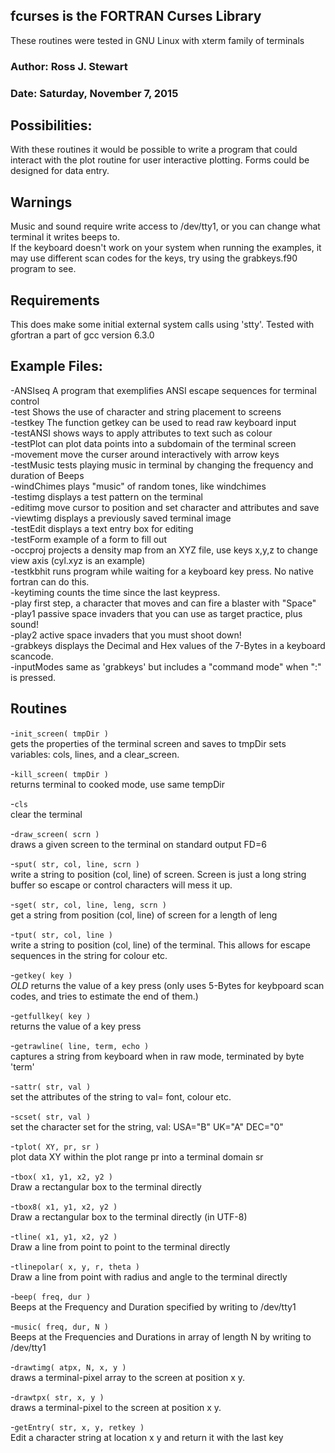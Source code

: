 
## fcurses is the FORTRAN Curses Library

These routines were tested in GNU Linux with xterm family of terminals

### Author: Ross J. Stewart
### Date: Saturday, November 7, 2015


## Possibilities:  
With these routines it would be possible to write a program that could interact
 with the plot routine for user interactive plotting.
Forms could be designed for data entry.

## Warnings
Music and sound require write access to /dev/tty1, or you can change what terminal it writes beeps to.  
If the keyboard doesn't work on your system when running the examples, it may use different scan codes for the keys, try using the grabkeys.f90 program to see.

## Requirements
This does make some initial external system calls using 'stty'.
Tested with gfortran a part of gcc version 6.3.0

## Example Files:  
-ANSIseq    A program that exemplifies ANSI escape sequences for terminal control  
-test       Shows the use of character and string placement to screens  
-testkey    The function getkey can be used to read raw keyboard input  
-testANSI   shows ways to apply attributes to text such as colour  
-testPlot   can plot data points into a subdomain of the terminal screen  
-movement   move the curser around interactively with arrow keys  
-testMusic  tests playing music in terminal by changing the frequency and duration of Beeps  
-windChimes plays "music" of random tones, like windchimes  
-testimg    displays a test pattern on the terminal  
-editimg    move cursor to position and set character and attributes and save  
-viewtimg   displays a previously saved terminal image  
-testEdit   displays a text entry box for editing  
-testForm   example of a form to fill out  
-occproj    projects a density map from an XYZ file, use keys x,y,z to change view axis (cyl.xyz is an example)  
-testkbhit  runs program while waiting for a keyboard key press. No native fortran can do this.  
-keytiming  counts the time since the last keypress.  
-play       first step, a character that moves and can fire a blaster with "Space"  
-play1      passive space invaders that you can use as target practice, plus sound!  
-play2      active space invaders that you must shoot down!  
-grabkeys   displays the Decimal and Hex values of the 7-Bytes in a keyboard scancode.  
-inputModes same as 'grabkeys' but includes a "command mode" when ":" is pressed.  

## Routines

-`init_screen( tmpDir )`  
gets the properties of the terminal screen and saves to tmpDir sets variables: cols, lines, and a clear\_screen.

-`kill_screen( tmpDir )`  
returns terminal to cooked mode, use same tempDir

-`cls`  
clear the terminal

-`draw_screen( scrn )`  
draws a given screen to the terminal on standard output FD=6

-`sput( str, col, line, scrn )`  
write a string to position (col, line) of screen. Screen is just a long string buffer so escape or control characters will mess it up.

-`sget( str, col, line, leng, scrn )`  
get a string from position (col, line) of screen for a length of leng

-`tput( str, col, line )`  
write a string to position (col, line) of the terminal. This allows for escape sequences in the string for colour etc.

-`getkey( key )`  
*OLD*  returns the value of a key press (only uses 5-Bytes for keybpoard scan codes, and tries to estimate the end of them.)

-`getfullkey( key )`  
returns the value of a key press

-`getrawline( line, term, echo )`  
captures a string from keyboard when in raw mode, terminated by byte 'term'

-`sattr( str, val )`  
set the attributes of the string to val= font, colour etc.

-`scset( str, val )`  
set the character set for the string, val: USA="B" UK="A" DEC="0"

-`tplot( XY, pr, sr )`  
plot data XY within the plot range pr into a terminal domain sr

-`tbox( x1, y1, x2, y2 )`  
Draw a rectangular box to the terminal directly

-`tbox8( x1, y1, x2, y2 )`  
Draw a rectangular box to the terminal directly (in UTF-8)

-`tline( x1, y1, x2, y2 )`  
Draw a line from point to point to the terminal directly

-`tlinepolar( x, y, r, theta )`  
Draw a line from point with radius and angle to the terminal directly

-`beep( freq, dur )`  
Beeps at the Frequency and Duration specified by writing to /dev/tty1

-`music( freq, dur, N )`  
Beeps at the Frequencies and Durations in array of length N by writing to /dev/tty1

-`drawtimg( atpx, N, x, y )`  
draws a terminal-pixel array to the screen at position x y.

-`drawtpx( str, x, y )`  
draws a terminal-pixel to the screen at position x y.

-`getEntry( str, x, y, retkey )`  
Edit a character string at location x y and return it with the last key





